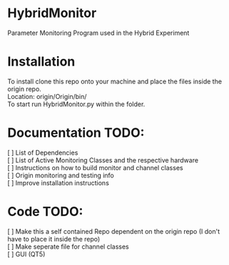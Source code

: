 # HybridMonitor
Parameter Monitoring Program used in the Hybrid Experiment

# Installation
To install clone this repo onto your machine and place the files inside the origin repo.  
Location: origin/Origin/bin/  
To start run HybridMonitor.py within the folder.

# Documentation TODO:  
[ ] List of Dependencies  
[ ] List of Active Monitoring Classes and the respective hardware  
[ ] Instructions on how to build monitor and channel classes  
[ ] Origin monitoring and testing info  
[ ] Improve installation instructions  

# Code TODO:
[ ] Make this a self contained Repo dependent on the origin repo (I don't have to place it inside the repo)  
[ ] Make seperate file for channel classes  
[ ] GUI (QT5)  
